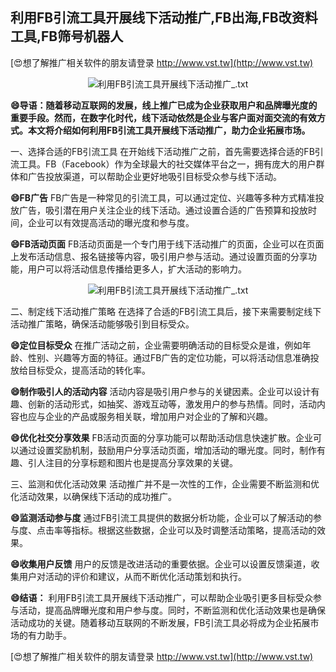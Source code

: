 ## **利用FB引流工具开展线下活动推广,FB出海,FB改资料工具,FB筛号机器人**

[😍想了解推广相关软件的朋友请登录 http://www.vst.tw](http://www.vst.tw)

 <center><img src="https://vst.tw/MP4/tuiguang/png/6.png" alt="利用FB引流工具开展线下活动推广_.txt"></center>

**😄导语：随着移动互联网的发展，线上推广已成为企业获取用户和品牌曝光度的重要手段。然而，在数字化时代，线下活动依然是企业与客户面对面交流的有效方式。本文将介绍如何利用FB引流工具开展线下活动推广，助力企业拓展市场。**

一、选择合适的FB引流工具
在开始线下活动推广之前，首先需要选择合适的FB引流工具。FB（Facebook）作为全球最大的社交媒体平台之一，拥有庞大的用户群体和广告投放渠道，可以帮助企业更好地吸引目标受众参与线下活动。

**😄FB广告**
FB广告是一种常见的引流工具，可以通过定位、兴趣等多种方式精准投放广告，吸引潜在用户关注企业的线下活动。通过设置合适的广告预算和投放时间，企业可以有效提高活动的曝光度和参与度。

**😄FB活动页面**
FB活动页面是一个专门用于线下活动推广的页面，企业可以在页面上发布活动信息、报名链接等内容，吸引用户参与活动。通过设置页面的分享功能，用户可以将活动信息传播给更多人，扩大活动的影响力。

 <center><img src="https://vst.tw/MP4/tuiguang/png/7.png" alt="利用FB引流工具开展线下活动推广_.txt"></center>

二、制定线下活动推广策略
在选择了合适的FB引流工具后，接下来需要制定线下活动推广策略，确保活动能够吸引到目标受众。

**😄定位目标受众**
在推广活动之前，企业需要明确活动的目标受众是谁，例如年龄、性别、兴趣等方面的特征。通过FB广告的定位功能，可以将活动信息准确投放给目标受众，提高活动的转化率。

**😄制作吸引人的活动内容**
活动内容是吸引用户参与的关键因素。企业可以设计有趣、创新的活动形式，如抽奖、游戏互动等，激发用户的参与热情。同时，活动内容也应与企业的产品或服务相关联，增加用户对企业的了解和兴趣。

**😄优化社交分享效果**
FB活动页面的分享功能可以帮助活动信息快速扩散。企业可以通过设置奖励机制，鼓励用户分享活动页面，增加活动的曝光度。同时，制作有趣、引人注目的分享标题和图片也是提高分享效果的关键。

三、监测和优化活动效果
活动推广并不是一次性的工作，企业需要不断监测和优化活动效果，以确保线下活动的成功推广。

**😄监测活动参与度**
通过FB引流工具提供的数据分析功能，企业可以了解活动的参与度、点击率等指标。根据这些数据，企业可以及时调整活动策略，提高活动的效果。

**😄收集用户反馈**
用户的反馈是改进活动的重要依据。企业可以设置反馈渠道，收集用户对活动的评价和建议，从而不断优化活动策划和执行。

**😄结语：**
利用FB引流工具开展线下活动推广，可以帮助企业吸引更多目标受众参与活动，提高品牌曝光度和用户参与度。同时，不断监测和优化活动效果也是确保活动成功的关键。随着移动互联网的不断发展，FB引流工具必将成为企业拓展市场的有力助手。

[😍想了解推广相关软件的朋友请登录 http://www.vst.tw](http://www.vst.tw)



